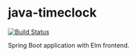 # java-timeclock
[![Build Status](https://travis-ci.org/svard/java-timeclock.svg?branch=master)](https://travis-ci.org/svard/java-timeclock)

Spring Boot application with Elm frontend.
